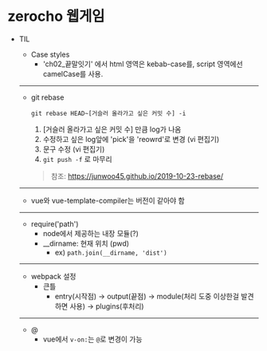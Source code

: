 # zerocho 웹게임

* TIL
  
  * Case styles
    * 'ch02_끝말잇기' 에서 html 영역은 kebab-case를, script 영역에선 camelCase를 사용. 
  ---
  * git rebase
    ```
    git rebase HEAD~[거슬러 올라가고 싶은 커밋 수] -i
    ```
    1. [거슬러 올라가고 싶은 커밋 수] 만큼 log가 나옴
    2. 수정하고 싶은 log앞에 'pick'을 'reowrd'로 변경 (vi 편집기)
    3. 문구 수정 (vi 편집기)
    4. ```git push -f``` 로 마무리 
    > 참조: https://junwoo45.github.io/2019-10-23-rebase/
  ---
  * vue와 vue-template-compiler는 버전이 같아야 함 
  ---
  * require('path')
    * node에서 제공하는 내장 모듈(?)
    * __dirname: 현재 위치 (pwd)
      * ex) ```path.join(__dirname, 'dist')```
  ---
  * webpack 설정
    * 큰틀
      * entry(시작점) -> output(끝점) -> module(처리 도중 이상한걸 발견하면 사용) -> plugins(후처리)
  ---
  * @
    * vue에서 ```v-on:```는 ```@```로 변경이 가능